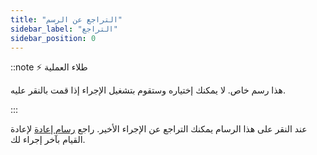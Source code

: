 ```yaml
---
title: "التراجع عن الرسم"
sidebar_label: "التراجع"
sidebar_position: 0
---
```


::note ⚡ طلاء العملية

هذا رسم خاص. لا يمكنك إختياره وستقوم بتشغيل الإجراء إذا قمت بالنقر عليه.

:::

عند النقر على هذا الرسام يمكنك التراجع عن الإجراء الأخير. راجع [رسام إعادة](redo) لإعادة القيام بآخر إجراء لك.
